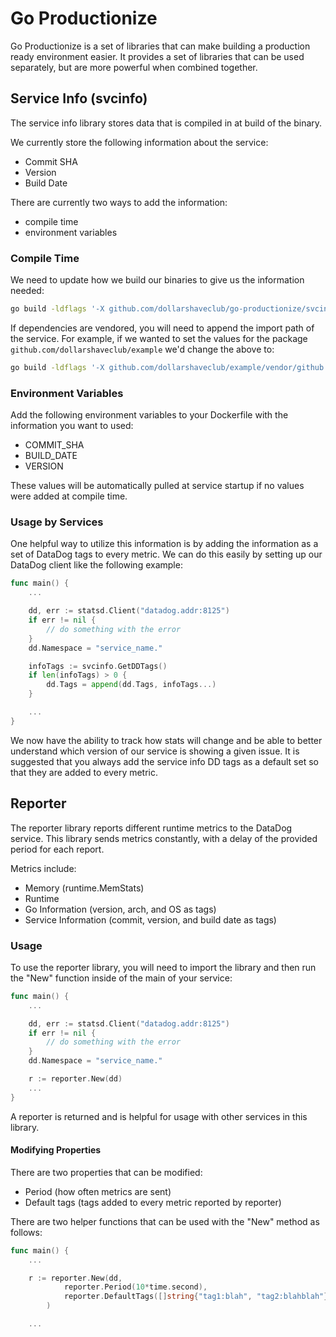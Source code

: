 # Go Productionize

Go Productionize is a set of libraries that can make building a production ready environment easier. It provides a set of libraries that can be used separately, but are more powerful when combined together.

## Service Info (svcinfo)

The service info library stores data that is compiled in at build of the binary.

We currently store the following information about the service:

* Commit SHA
* Version
* Build Date

There are currently two ways to add the information:
* compile time
* environment variables

### Compile Time

We need to update how we build our binaries to give us the information needed:

```bash
go build -ldflags '-X github.com/dollarshaveclub/go-productionize/svcinfo.CommitSHA=${SHORT_SHA} -X github.com/dollarshaveclub/go-productionize/svcinfo.Version=${BUILD_VERSION} -X github.com/dollarshaveclub/go-productionize/svcinfo.BuildDate=${BUILD_DATE}'
```

If dependencies are vendored, you will need to append the import path of the service. For example, if we wanted to set the values for the package `github.com/dollarshaveclub/example` we'd change the above to:

```bash
go build -ldflags '-X github.com/dollarshaveclub/example/vendor/github.com/dollarshaveclub/go-productionize/svcinfo.CommitSHA=${SHORT_SHA} -X github.com/dollarshaveclub/example/vendor/github.com/dollarshaveclub/go-productionize/svcinfo.Version=${BUILD_VERSION} -X github.com/dollarshaveclub/example/vendor/github.com/dollarshaveclub/go-productionize/svcinfo.BuildDate=${BUILD_DATE}'
```

### Environment Variables

Add the following environment variables to your Dockerfile with the information you want to used:

* COMMIT_SHA
* BUILD_DATE
* VERSION

These values will be automatically pulled at service startup if no values were added at compile time.

### Usage by Services

One helpful way to utilize this information is by adding the information as a set of DataDog tags to every metric. We can do this easily by setting up our DataDog client like the following example:

```go
func main() {
    ...

    dd, err := statsd.Client("datadog.addr:8125")
    if err != nil {
        // do something with the error
    }
    dd.Namespace = "service_name."

    infoTags := svcinfo.GetDDTags()
    if len(infoTags) > 0 {
        dd.Tags = append(dd.Tags, infoTags...)
    }

    ...
}
```

We now have the ability to track how stats will change and be able to better understand which version of our service is showing a given issue. It is suggested that you always add the service info DD tags as a default set so that they are added to every metric.

## Reporter

The reporter library reports different runtime metrics to the DataDog service. This library sends metrics constantly, with a delay of the provided period for each report.

Metrics include:

* Memory (runtime.MemStats)
* Runtime
* Go Information (version, arch, and OS as tags)
* Service Information (commit, version, and build date as tags)

### Usage

To use the reporter library, you will need to import the library and then run the "New" function inside of the main of your service:

```go
func main() {
    ...

    dd, err := statsd.Client("datadog.addr:8125")
    if err != nil {
        // do something with the error
    }
    dd.Namespace = "service_name."

    r := reporter.New(dd)
    ...
}
```

A reporter is returned and is helpful for usage with other services in this library.

#### Modifying Properties

There are two properties that can be modified:

* Period (how often metrics are sent)
* Default tags (tags added to every metric reported by reporter)

There are two helper functions that can be used with the "New" method as follows:

```go
func main() {
    ...

    r := reporter.New(dd,
            reporter.Period(10*time.second),
            reporter.DefaultTags([]string{"tag1:blah", "tag2:blahblah"})
        )

    ...
```
